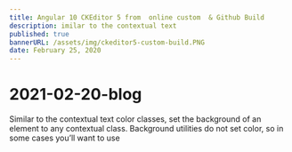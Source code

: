 ```yaml
---
title: Angular 10 CKEditor 5 from  online custom  & Github Build
description: imilar to the contextual text
published: true
bannerURL: /assets/img/ckeditor5-custom-build.PNG
date: February 25, 2020
---
```


# 2021-02-20-blog

Similar to the contextual text color classes, set the background of an element to any contextual class. Background utilities do not set color, so in some cases you’ll want to use
